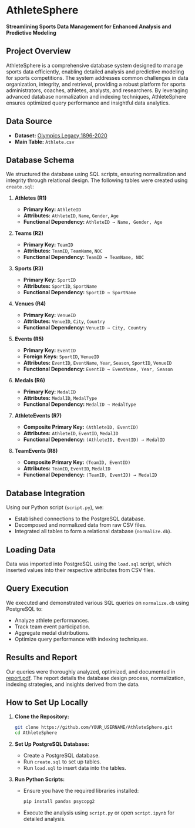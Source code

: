 # AthleteSphere

**Streamlining Sports Data Management for Enhanced Analysis and Predictive Modeling**

## Project Overview
AthleteSphere is a comprehensive database system designed to manage sports data efficiently, enabling detailed analysis and predictive modeling for sports competitions. The system addresses common challenges in data organization, integrity, and retrieval, providing a robust platform for sports administrators, coaches, athletes, analysts, and researchers. By leveraging advanced database normalization and indexing techniques, AthleteSphere ensures optimized query performance and insightful data analytics.

## Data Source
- **Dataset:** [Olympics Legacy 1896-2020](https://www.kaggle.com/datasets/krishd123/olympics-legacy-1896-2020)
- **Main Table:** `Athlete.csv`

## Database Schema
We structured the database using SQL scripts, ensuring normalization and integrity through relational design. The following tables were created using `create.sql`:

1. **Athletes (R1)**  
   - **Primary Key:** `AthleteID`  
   - **Attributes:** `AthleteID`, `Name`, `Gender`, `Age`  
   - **Functional Dependency:** `AthleteID → Name, Gender, Age`

2. **Teams (R2)**  
   - **Primary Key:** `TeamID`  
   - **Attributes:** `TeamID`, `TeamName`, `NOC`  
   - **Functional Dependency:** `TeamID → TeamName, NOC`

3. **Sports (R3)**  
   - **Primary Key:** `SportID`  
   - **Attributes:** `SportID`, `SportName`  
   - **Functional Dependency:** `SportID → SportName`

4. **Venues (R4)**  
   - **Primary Key:** `VenueID`  
   - **Attributes:** `VenueID`, `City`, `Country`  
   - **Functional Dependency:** `VenueID → City, Country`

5. **Events (R5)**  
   - **Primary Key:** `EventID`  
   - **Foreign Keys:** `SportID`, `VenueID`  
   - **Attributes:** `EventID`, `EventName`, `Year`, `Season`, `SportID`, `VenueID`  
   - **Functional Dependency:** `EventID → EventName, Year, Season`

6. **Medals (R6)**  
   - **Primary Key:** `MedalID`  
   - **Attributes:** `MedalID`, `MedalType`  
   - **Functional Dependency:** `MedalID → MedalType`

7. **AthleteEvents (R7)**  
   - **Composite Primary Key:** `(AthleteID, EventID)`  
   - **Attributes:** `AthleteID`, `EventID`, `MedalID`  
   - **Functional Dependency:** `(AthleteID, EventID) → MedalID`

8. **TeamEvents (R8)**  
   - **Composite Primary Key:** `(TeamID, EventID)`  
   - **Attributes:** `TeamID`, `EventID`, `MedalID`  
   - **Functional Dependency:** `(TeamID, EventID) → MedalID`

## Database Integration
Using our Python script (`script.py`), we:
- Established connections to the PostgreSQL database.
- Decomposed and normalized data from raw CSV files.
- Integrated all tables to form a relational database (`normalize.db`).

## Loading Data
Data was imported into PostgreSQL using the `load.sql` script, which inserted values into their respective attributes from CSV files.

## Query Execution
We executed and demonstrated various SQL queries on `normalize.db` using PostgreSQL to:
- Analyze athlete performances.
- Track team event participation.
- Aggregate medal distributions.
- Optimize query performance with indexing techniques.

## Results and Report
Our queries were thoroughly analyzed, optimized, and documented in [report.pdf](report.pdf). The report details the database design process, normalization, indexing strategies, and insights derived from the data.

## How to Set Up Locally
1. **Clone the Repository:**
   ```bash
   git clone https://github.com/YOUR_USERNAME/AthleteSphere.git
   cd AthleteSphere
   ```

2. **Set Up PostgreSQL Database:**
   - Create a PostgreSQL database.
   - Run `create.sql` to set up tables.
   - Run `load.sql` to insert data into the tables.

3. **Run Python Scripts:**
   - Ensure you have the required libraries installed:
     ```bash
     pip install pandas psycopg2
     ```
   - Execute the analysis using `script.py` or open `script.ipynb` for detailed analysis.



